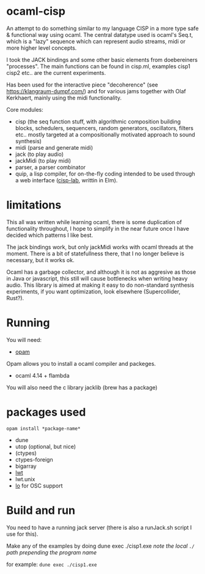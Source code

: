 # ocaml-cisp

An attempt to do something similar to my language CISP in a more type safe & functional way using ocaml. 
The central datatype used is ocaml's Seq.t, which is a "lazy" sequence which can represent audio streams, midi or more higher level concepts.

I took the JACK bindings and some other basic elements from doebereiners "processes".
The main functions can be found in cisp.ml, examples cisp1 cisp2 etc.. are the current experiments.

Has been used for the interactive piece "decoherence" (see <https://klangraum-dumpf.com/>) and for various jams together with Olaf Kerkhaert, mainly using the midi functionality.

Core modules:

- cisp (the seq function stuff, with algorithmic composition building blocks, schedulers, sequencers, random generators, oscillators, filters etc.. mostly targeted at a compositionally motivated approach to sound synthesis)
- midi (parse and generate midi)
- jack (to play audio)
- jackMidi (to play midi)
- parser, a parser combinator
- quip, a lisp compiler, for on-the-fly coding intended to be used through a web interface ([cisp-lab](https://github.com/casperschipper/cisplab), writtin in Elm).


# limitations

This all was written while learning ocaml, there is some duplication of functionality throughout, I hope to simplify in the near future once I have decided which patterns I like best.

The jack bindings work, but only jackMidi works with ocaml threads at the moment. There is a bit of statefullness there, that I no longer believe is necessary, but it works ok.

Ocaml has a garbage collector, and although it is not as aggresive as those in Java or javascript, this still will cause bottlenecks when writing heavy audio. This library is aimed at making it easy to do non-standard synthesis experiments, if you want optimization, look elsewhere (Supercollider, Rust?).

# Running

You will need:

* [opam](https://ocaml.org/docs/up-and-running)

Opam allows you to install a ocaml compiler and packeges.
* ocaml 4.14 + flambda

You will also need the c library jacklib (brew has a package)

# packages used

`opam install *package-name*`

* dune
* utop (optional, but nice)
* (ctypes)
* ctypes-foreign
* bigarray
* [lwt](https://opam.ocaml.org/packages/lwt/) 
* lwt.unix
* [lo](https://opam.ocaml.org/packages/lo/) for OSC support

# Build and run

You need to have a running jack server (there is also a runJack.sh script I use for this).

Make any of the examples by doing dune exec ./cisp1.exe 
*note the local `./` path prepending the program name*

for example:
`dune exec ./cisp1.exe`



